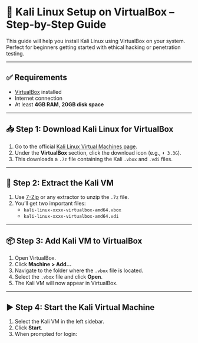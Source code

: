 # 🐉 Kali Linux Setup on VirtualBox – Step-by-Step Guide

This guide will help you install Kali Linux using VirtualBox on your system. Perfect for beginners getting started with ethical hacking or penetration testing.

---

## ✅ Requirements

- [VirtualBox](https://www.virtualbox.org/wiki/Downloads) installed
- Internet connection
- At least **4GB RAM**, **20GB disk space**

---

## 📥 Step 1: Download Kali Linux for VirtualBox

1. Go to the official [Kali Linux Virtual Machines page](https://www.kali.org/get-kali/#kali-virtual-machines).
2. Under the **VirtualBox** section, click the download icon (e.g., `⬇️ 3.3G`).
3. This downloads a `.7z` file containing the Kali `.vbox` and `.vdi` files.

---

## 📂 Step 2: Extract the Kali VM

1. Use [7-Zip](https://www.7-zip.org/) or any extractor to unzip the `.7z` file.
2. You’ll get two important files:
   - `kali-linux-xxxx-virtualbox-amd64.vbox`
   - `kali-linux-xxxx-virtualbox-amd64.vdi`

---

## 📦 Step 3: Add Kali VM to VirtualBox

1. Open VirtualBox.
2. Click **Machine > Add...**
3. Navigate to the folder where the `.vbox` file is located.
4. Select the `.vbox` file and click **Open**.
5. The Kali VM will now appear in VirtualBox.

---

## ▶️ Step 4: Start the Kali Virtual Machine

1. Select the Kali VM in the left sidebar.
2. Click **Start**.
3. When prompted for login:
